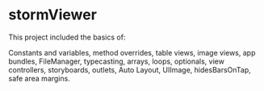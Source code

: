 # stormViewer

This project included the basics of:

Constants and variables, method overrides, table views, image views, app bundles, FileManager, typecasting, arrays, loops, optionals, view controllers, storyboards, outlets, Auto Layout, UIImage, hidesBarsOnTap, safe area margins.
